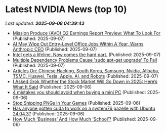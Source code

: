 # Latest NVIDIA News (top 10)
_Last updated: **2025-09-08 04:39:43**_

- [Mission Produce (AVO) Q2 Earnings Report Preview: What To Look For](https://finance.yahoo.com/news/mission-produce-avo-q2-earnings-030048257.html) (Published: 2025-09-07)
- [AI May Wipe Out Entry-Level Office Jobs Within A Year, Warns Anthropic CEO](https://www.news18.com/tech/ai-may-wipe-out-entry-level-office-jobs-within-a-year-warns-anthropic-ceo-9554646.html) (Published: 2025-09-07)
- [Intel gets a lifeline. Now comes the hard part.](https://www.livemint.com/companies/news/intel-us-government-stake-softbank-investment-challenges-11757068774704.html) (Published: 2025-09-07)
- [Multiple Dependency Problems Cause 'sudo apt-get upgrade' To Fail](https://askubuntu.com/questions/1555635/multiple-dependency-problems-cause-sudo-apt-get-upgrade-to-fail) (Published: 2025-09-07)
- [Articles On: Chinese Hacking, South Korea, Samsung, Nvidia, Alibaba, TSMC, Huawei, Tesla, Apple, AI, and Robots](https://www.hoover.org/research/articles-chinese-hacking-south-korea-samsung-nvidia-alibaba-tsmc-huawei-tesla-apple-ai-and) (Published: 2025-09-07)
- [I Asked Grok Whether the Stock Market Will Go Down in 2025: Here’s What It Said](https://finance.yahoo.com/news/asked-grok-whether-stock-market-221512611.html) (Published: 2025-09-06)
- [4 mistakes you should avoid when buying a mini PC](https://www.xda-developers.com/4-mistakes-to-avoid-when-buying-a-mini-pc/) (Published: 2025-09-06)
- [Stop Shipping PNGs in Your Games](https://gamesbymason.com/blog/2025/stop-shipping-pngs/) (Published: 2025-09-06)
- [Has anyone gotten cuda to work on a system76 gazelle with Ubuntu 24.04.3?](https://askubuntu.com/questions/1555622/has-anyone-gotten-cuda-to-work-on-a-system76-gazelle-with-ubuntu-24-04-3) (Published: 2025-09-06)
- [How Much ‘Business’ And How Much ‘School’?](https://www.forbes.com/sites/shivaramrajgopal/2025/09/06/how-much-business-and-how-much-school/) (Published: 2025-09-06)
